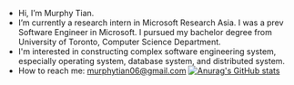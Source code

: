 - Hi, I’m Murphy Tian.
- I’m currently a research intern in Microsoft Research Asia. I was a prev Software Engineer in Microsoft. I pursued my bachelor degree from University of Toronto, Computer Science Department.
- I'm interested in constructing complex software engineering system, especially operating system, database system, and distributed system.
- How to reach me: murphytian06@gmail.com
[![Anurag's GitHub stats](https://github-readme-stats.vercel.app/api?username=realtmxi)](https://github.com/anuraghazra/github-readme-stats)
